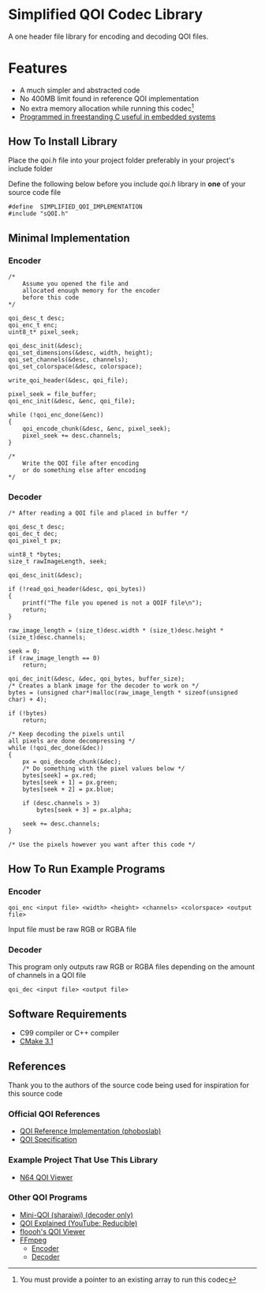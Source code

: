 # Simplified QOI Codec Library
A one header file library for encoding and decoding QOI files.

# Features
- A much simpler and abstracted code
- No 400MB limit found in reference QOI implementation
- No extra memory allocation while running this codec[^1]
- [Programmed in freestanding C useful in embedded systems](https://en.cppreference.com/w/c/language/conformance)

[^1]: You must provide a pointer to an existing array to run this codec

## How To Install Library
Place the *qoi.h* file into your project folder preferably in your project's include folder

Define the following below before you include *qoi.h* library in **one** of your source code file

	#define  SIMPLIFIED_QOI_IMPLEMENTATION
	#include "sQOI.h"
	
## Minimal Implementation
### Encoder
	/* 	
		Assume you opened the file and
		allocated enough memory for the encoder
		before this code
	*/
	
	qoi_desc_t desc;
	qoi_enc_t enc;
	uint8_t* pixel_seek;
	
	qoi_desc_init(&desc);
	qoi_set_dimensions(&desc, width, height);
	qoi_set_channels(&desc, channels);
	qoi_set_colorspace(&desc, colorspace);

	write_qoi_header(&desc, qoi_file);  

	pixel_seek = file_buffer;
	qoi_enc_init(&desc, &enc, qoi_file);

	while (!qoi_enc_done(&enc))
	{
		qoi_encode_chunk(&desc, &enc, pixel_seek);
		pixel_seek += desc.channels;
	}

	/* 
		Write the QOI file after encoding
		or do something else after encoding
	*/
### Decoder
	/* After reading a QOI file and placed in buffer */
	
	qoi_desc_t desc;
	qoi_dec_t dec;
	qoi_pixel_t px;
	
	uint8_t *bytes;
	size_t rawImageLength, seek;
	
	qoi_desc_init(&desc);
	
	if (!read_qoi_header(&desc, qoi_bytes))
	{
		printf("The file you opened is not a QOIF file\n");
		return;
	}
	
	raw_image_length = (size_t)desc.width * (size_t)desc.height * (size_t)desc.channels;

	seek = 0;
	if (raw_image_length == 0)
		return;

	qoi_dec_init(&desc, &dec, qoi_bytes, buffer_size);
	/* Creates a blank image for the decoder to work on */
	bytes = (unsigned char*)malloc(raw_image_length * sizeof(unsigned char) + 4);

	if (!bytes)
		return;

	/* Keep decoding the pixels until
	all pixels are done decompressing */
	while (!qoi_dec_done(&dec))
	{
		px = qoi_decode_chunk(&dec);
		/* Do something with the pixel values below */
		bytes[seek] = px.red;
		bytes[seek + 1] = px.green;
		bytes[seek + 2] = px.blue;
		
		if (desc.channels > 3) 
			bytes[seek + 3] = px.alpha;
		
		seek += desc.channels;
	}
	
	/* Use the pixels however you want after this code */

## How To Run Example Programs
### Encoder

    qoi_enc <input file> <width> <height> <channels> <colorspace> <output file>
Input file must be raw RGB or RGBA file

### Decoder
This program only outputs raw RGB or RGBA files depending on the amount of channels in a QOI file

	qoi_dec <input file> <output file>
## Software Requirements
 - C99 compiler or C++ compiler
 - [CMake 3.1](https://cmake.org/)

## References
Thank you to the authors of the source code being used for inspiration for this source code
### Official QOI References
- [QOI Reference Implementation (phoboslab)](https://github.com/phoboslab/qoi)
- [QOI Specification](https://qoiformat.org/qoi-specification.pdf)

### Example Project That Use This Library
- [N64 QOI Viewer](https://github.com/Aftersol/n64_qoi_demo)

### Other QOI Programs
- [Mini-QOI (sharaiwi) (decoder only)](https://github.com/shraiwi/mini-qoi)
- [QOI Explained (YouTube: Reducible)](https://youtu.be/EFUYNoFRHQI?t=1411)
- [floooh's QOI Viewer](https://floooh.github.io/qoiview/qoiview.html)
- [FFmpeg](https://github.com/FFmpeg/FFmpeg)
	- [Encoder](https://github.com/FFmpeg/FFmpeg/blob/master/libavcodec/qoienc.c)
	- [Decoder](https://github.com/FFmpeg/FFmpeg/blob/master/libavcodec/qoidec.c)
